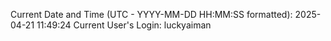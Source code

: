 Current Date and Time (UTC - YYYY-MM-DD HH:MM:SS formatted): 2025-04-21 11:49:24
Current User's Login: luckyaiman
